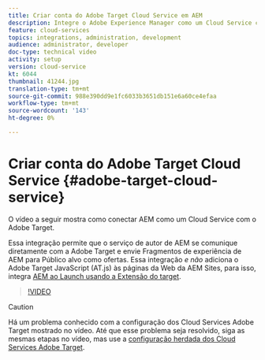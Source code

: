```yaml
---
title: Criar conta do Adobe Target Cloud Service em AEM
description: Integre o Adobe Experience Manager como um Cloud Service com o Adobe Target usando a autenticação Cloud Service e Adobe IMS.
feature: cloud-services
topics: integrations, administration, development
audience: administrator, developer
doc-type: technical video
activity: setup
version: cloud-service
kt: 6044
thumbnail: 41244.jpg
translation-type: tm+mt
source-git-commit: 988e390dd9e1fc6033b3651db151e6a60ce4efaa
workflow-type: tm+mt
source-wordcount: '143'
ht-degree: 0%

---
```



# Criar conta do Adobe Target Cloud Service {#adobe-target-cloud-service}

O vídeo a seguir mostra como conectar AEM como um Cloud Service com o Adobe Target.

Essa integração permite que o serviço de autor de AEM se comunique diretamente com a Adobe Target e envie Fragmentos de experiência de AEM para Público alvo como ofertas.  Essa integração *e não* adiciona o Adobe Target JavaScript (AT.js) às páginas da Web da AEM Sites, para isso, integra [AEM ao Launch usando a Extensão do target](../experience-platform-launch/connect-aem-launch-adobe-io.md).

>[!VIDEO](https://video.tv.adobe.com/v/41244?quality=12&learn=on)

>[!CAUTION]
>
>Há um problema conhecido com a configuração dos Cloud Services Adobe Target mostrado no vídeo. Até que esse problema seja resolvido, siga as mesmas etapas no vídeo, mas use a [configuração herdada dos Cloud Services Adobe Target](https://docs.adobe.com/content/help/en/experience-manager-learn/aem-target-tutorial/aem-target-implementation/using-aem-cloud-services.html).

